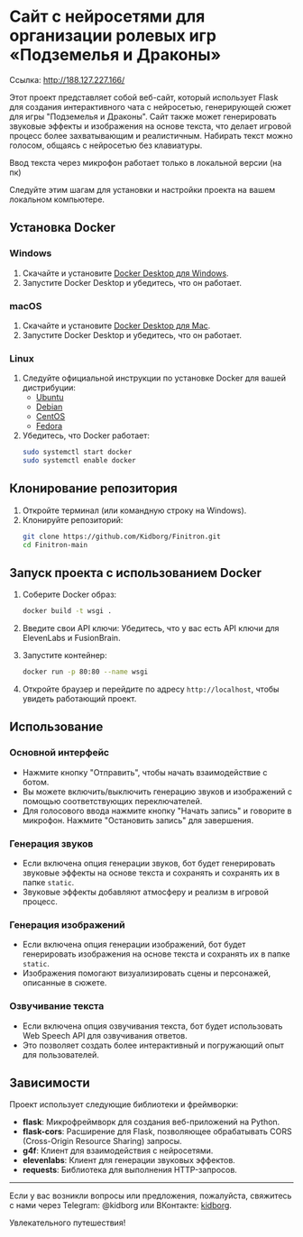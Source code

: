 # Сайт с нейросетями для организации ролевых игр «Подземелья и Драконы»

Ссылка: http://188.127.227.166/

Этот проект представляет собой веб-сайт, который использует Flask для создания интерактивного чата с нейросетью, генерирующей сюжет для игры "Подземелья и Драконы". Сайт также может генерировать звуковые эффекты и изображения на основе текста, что делает игровой процесс более захватывающим и реалистичным. Набирать текст можно голосом, общаясь с нейросетью без клавиатуры.

Ввод текста через микрофон работает только в локальной версии (на пк)


Следуйте этим шагам для установки и настройки проекта на вашем локальном компьютере.

## Установка Docker

### Windows
1. Скачайте и установите [Docker Desktop для Windows](https://www.docker.com/products/docker-desktop).
2. Запустите Docker Desktop и убедитесь, что он работает.

### macOS
1. Скачайте и установите [Docker Desktop для Mac](https://www.docker.com/products/docker-desktop).
2. Запустите Docker Desktop и убедитесь, что он работает.

### Linux
1. Следуйте официальной инструкции по установке Docker для вашей дистрибуции:
   - [Ubuntu](https://docs.docker.com/engine/install/ubuntu/)
   - [Debian](https://docs.docker.com/engine/install/debian/)
   - [CentOS](https://docs.docker.com/engine/install/centos/)
   - [Fedora](https://docs.docker.com/engine/install/fedora/)
2. Убедитесь, что Docker работает:
    ```sh
    sudo systemctl start docker
    sudo systemctl enable docker
    ```

## Клонирование репозитория
1. Откройте терминал (или командную строку на Windows).
2. Клонируйте репозиторий:
    ```sh
    git clone https://github.com/Kidborg/Finitron.git
    cd Finitron-main
    ```

## Запуск проекта с использованием Docker
1. Соберите Docker образ:
    ```sh
    docker build -t wsgi .
    ```
2. Введите свои API ключи:
    Убедитесь, что у вас есть API ключи для ElevenLabs и FusionBrain.
      
3. Запустите контейнер:
    ```sh
    docker run -p 80:80 --name wsgi
    ```
4. Откройте браузер и перейдите по адресу `http://localhost`, чтобы увидеть работающий проект.



## Использование

### Основной интерфейс

- Нажмите кнопку "Отправить", чтобы начать взаимодействие с ботом.
- Вы можете включить/выключить генерацию звуков и изображений с помощью соответствующих переключателей.
- Для голосового ввода нажмите кнопку "Начать запись" и говорите в микрофон. Нажмите "Остановить запись" для завершения.

### Генерация звуков

- Если включена опция генерации звуков, бот будет генерировать звуковые эффекты на основе текста и сохранять и сохранять их в папке `static`.
- Звуковые эффекты добавляют атмосферу и реализм в игровой процесс.

### Генерация изображений

- Если включена опция генерации изображений, бот будет генерировать изображения на основе текста и сохранять их в папке `static`.
- Изображения помогают визуализировать сцены и персонажей, описанные в сюжете.

### Озвучивание текста

- Если включена опция озвучивания текста, бот будет использовать Web Speech API для озвучивания ответов.
- Это позволяет создать более интерактивный и погружающий опыт для пользователей.

## Зависимости

Проект использует следующие библиотеки и фреймворки:

- **flask**: Микрофреймворк для создания веб-приложений на Python.
- **flask-cors**: Расширение для Flask, позволяющее обрабатывать CORS (Cross-Origin Resource Sharing) запросы.
- **g4f**: Клиент для взаимодействия с нейросетями.
- **elevenlabs**: Клиент для генерации звуковых эффектов.
- **requests**: Библиотека для выполнения HTTP-запросов.

---

Если у вас возникли вопросы или предложения, пожалуйста, свяжитесь с нами через Telegram: @kidborg или ВКонтакте: [kidborg](https://vk.com/kidborg).

Увлекательного путешествия!

